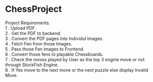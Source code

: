 # ChessProject
Project Requirements. <br>
1 . Upload PDF.<br>
2 . Get the PDF to backend.<br>
3 . Convert the PDF pages into Individul Images. <br>
4 . Fetch Fen from those Images. <br>
5 . Pass those Fen Images to Frontend.<br>
6 . Convert those fens to playable Chessboards. <br>
7 . Check the moves played by User as the top 3 engine move or not through StockFish Engine. <br>
8 . If Yes move to the next move or the next puzzle else display Invalid Move. <br>


